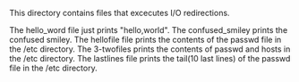 This directory contains files that excecutes I/O redirections.

The hello_word file just prints "hello,world". 
The confused_smiley prints the confused smiley.
The hellofile file prints the contents of the passwd file in the /etc directory. 
The 3-twofiles prints the contents of passwd and hosts in the /etc directory.
The lastlines file prints the tail(10 last lines) of the passwd file in the /etc directory.
